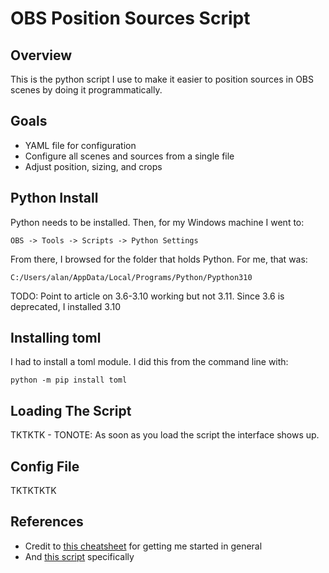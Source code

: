 # OBS Position Sources Script

## Overview

This is the python script I use to make it
easier to position sources in OBS scenes
by doing it programmatically.

## Goals

- YAML file for configuration
- Configure all scenes and sources from
  a single file
- Adjust position, sizing, and crops

## Python Install

Python needs to be installed. Then,
for my Windows machine I went to:

```
OBS -> Tools -> Scripts -> Python Settings
```

From there, I browsed for the folder that holds
Python. For me, that was:

```
C:/Users/alan/AppData/Local/Programs/Python/Pypthon310
```

TODO: Point to article on 3.6-3.10 working but not
3.11. Since 3.6 is deprecated, I installed 3.10

## Installing toml

I had to install a toml module. I did this from the
command line with:

```
python -m pip install toml
```

## Loading The Script

TKTKTK - TONOTE: As soon as you load the script the interface
shows up.

## Config File

TKTKTKTK

## References

- Credit to [this cheatsheet](https://github.com/Jwolter0/OBS-Studio-Python-Scripting-Cheatsheet-obspython-Examples-of-API)
  for getting me started in general
- And [this script](https://github.com/Jwolter0/OBS-Studio-Python-Scripting-Cheatsheet-obspython-Examples-of-API/blob/master/src/move_source_.py)
  specifically
